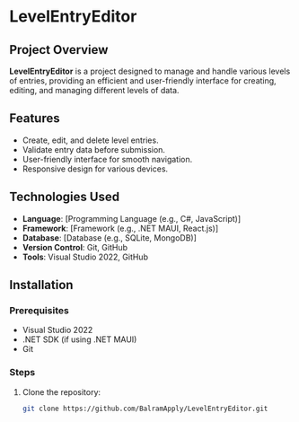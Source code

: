 # LevelEntryEditor

## Project Overview

**LevelEntryEditor** is a project designed to manage and handle various levels of entries, providing an efficient and user-friendly interface for creating, editing, and managing different levels of data.

## Features

- Create, edit, and delete level entries.
- Validate entry data before submission.
- User-friendly interface for smooth navigation.
- Responsive design for various devices.

## Technologies Used

- **Language**: [Programming Language (e.g., C#, JavaScript)]
- **Framework**: [Framework (e.g., .NET MAUI, React.js)]
- **Database**: [Database (e.g., SQLite, MongoDB)]
- **Version Control**: Git, GitHub
- **Tools**: Visual Studio 2022, GitHub

## Installation

### Prerequisites

- Visual Studio 2022
- .NET SDK (if using .NET MAUI)
- Git

### Steps

1. Clone the repository:
   ```bash
   git clone https://github.com/BalramApply/LevelEntryEditor.git
